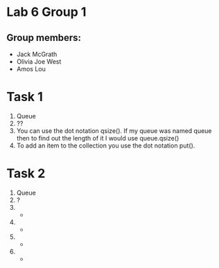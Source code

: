 # Lab 6 Group 1

## Group members:
* Jack McGrath
* Olivia Joe West
* Amos Lou

# Task 1
1. Queue
2. ??
3. You can use the dot notation qsize(). If my queue was named queue then to find out the length of it I would use queue.qsize()
4. To add an item to the collection you use the dot notation put(). 


# Task 2
1. Queue
2. ?
3. - 
4. -
5. -
6. -
